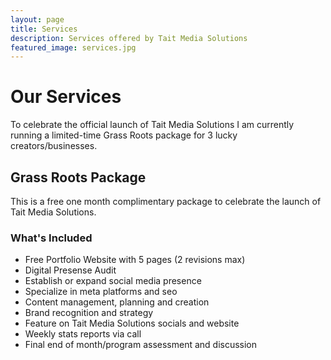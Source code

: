 ```yaml
---
layout: page
title: Services
description: Services offered by Tait Media Solutions
featured_image: services.jpg
---
```


# Our Services
To celebrate the official launch of Tait Media Solutions I am currently running a limited-time Grass Roots package for 3 lucky creators/businesses.

## Grass Roots Package
This is a free one month complimentary package to celebrate the launch of Tait Media Solutions.

### What's Included
- Free Portfolio Website with 5 pages (2 revisions max)
- Digital Presense Audit
- Establish or expand social media presence
- Specialize in meta platforms and seo
- Content management, planning and creation
- Brand recognition and strategy
- Feature on Tait Media Solutions socials and website
- Weekly stats reports via call
- Final end of month/program assessment and discussion
